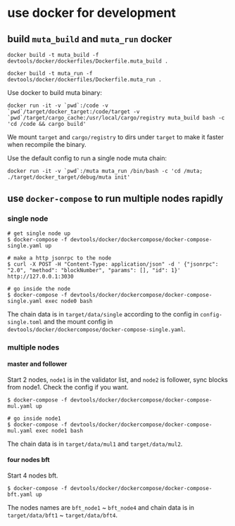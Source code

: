 # use docker for development

## build `muta_build` and `muta_run` docker

```
docker build -t muta_build -f devtools/docker/dockerfiles/Dockerfile.muta_build .

docker build -t muta_run -f devtools/docker/dockerfiles/Dockerfile.muta_run .
```

Use docker to build muta binary:
```
docker run -it -v `pwd`:/code -v `pwd`/target/docker_target:/code/target -v `pwd`/target/cargo_cache:/usr/local/cargo/registry muta_build bash -c 'cd /code && cargo build'
```

We mount `target` and `cargo/registry` to dirs under `target` to make it faster when recompile the binary.

Use the default config to run a single node muta chain:
```
docker run -it -v `pwd`:/muta muta_run /bin/bash -c 'cd /muta; ./target/docker_target/debug/muta init'
```

## use `docker-compose` to run multiple nodes rapidly

### single node

```
# get single node up
$ docker-compose -f devtools/docker/dockercompose/docker-compose-single.yaml up

# make a http jsonrpc to the node
$ curl -X POST -H "Content-Type: application/json" -d ' {"jsonrpc": "2.0", "method": "blockNumber", "params": [], "id": 1}' http://127.0.0.1:3030

# go inside the node
$ docker-compose -f devtools/docker/dockercompose/docker-compose-single.yaml exec node0 bash
```

The chain data is in `target/data/single` according to the config in `config-single.toml` and the mount config in `devtools/docker/dockercompose/docker-compose-single.yaml`.

### multiple nodes

#### master and follower

Start 2 nodes, `node1` is in the validator list, and `node2` is follower, sync blocks from node1.
Check the config if you want.

```
$ docker-compose -f devtools/docker/dockercompose/docker-compose-mul.yaml up

# go inside node1
$ docker-compose -f devtools/docker/dockercompose/docker-compose-mul.yaml exec node1 bash
```

The chain data is in `target/data/mul1` and `target/data/mul2`.


#### four nodes bft

Start 4 nodes bft.

```
$ docker-compose -f devtools/docker/dockercompose/docker-compose-bft.yaml up
```

The nodes names are `bft_node1` ~ `bft_node4` and chain data is in `target/data/bft1` ~ `target/data/bft4`.